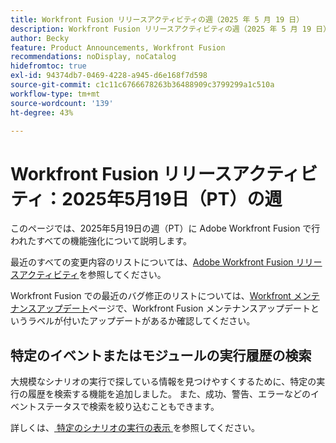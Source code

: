 ```yaml
---
title: Workfront Fusion リリースアクティビティの週（2025 年 5 月 19 日）
description: Workfront Fusion リリースアクティビティの週（2025 年 5 月 19 日）
author: Becky
feature: Product Announcements, Workfront Fusion
recommendations: noDisplay, noCatalog
hidefromtoc: true
exl-id: 94374db7-0469-4228-a945-d6e168f7d598
source-git-commit: c1c11c6766678263b36488909c3799299a1c510a
workflow-type: tm+mt
source-wordcount: '139'
ht-degree: 43%

---
```


# Workfront Fusion リリースアクティビティ：2025年5月19日（PT）の週

このページでは、2025年5月19日の週（PT）に Adobe Workfront Fusion で行われたすべての機能強化について説明します。

最近のすべての変更内容のリストについては、[Adobe Workfront Fusion リリースアクティビティ](/help/workfront-fusion/fusion-product-releases/fusion-release-activity.md)を参照してください。

Workfront Fusion での最近のバグ修正のリストについては、[Workfront メンテナンスアップデート](https://experienceleague.adobe.com/ja/docs/workfront-known-issues/releases/current-updates)ページで、Workfront Fusion メンテナンスアップデートというラベルが付いたアップデートがあるか確認してください。

## 特定のイベントまたはモジュールの実行履歴の検索

大規模なシナリオの実行で探している情報を見つけやすくするために、特定の実行の履歴を検索する機能を追加しました。 また、成功、警告、エラーなどのイベントステータスで検索を絞り込むこともできます。

詳しくは、[ 特定のシナリオの実行の表示 ](/help/workfront-fusion/manage-scenarios/view-a-specific-scenario-execution.md) を参照してください。
